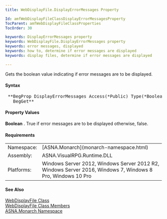 ```yaml
---
title: WebDisplayFile.DisplayErrorMessages Property

Id: amfWebDisplayFileClassDisplayErrorMessagesProperty
TocParent: amfWebDisplayFileClassProperties
TocOrder: 30

keywords: DisplayErrorMessages property
keywords: WebDisplayFile.DisplayErrorMessages property
keywords: error messages, displayed
keywords: how to, determine if error messages are displayed
keywords: display files, determine if error messages are displayed

---
```


Gets the boolean value indicating if error messages are to be displayed.

#### Syntax
<pre class="prettyprint"> **BegProp DisplayErrorMessages Access(*Public) Type(*Boolean)
   BegGet** </pre>

<!--mine -->

#### Property Values
**Boolean** . True if error messages are to be displayed otherwise, false.
<!-- -->

#### Requirements
<table class="dttable" cellspacing="0" cellpadding="4" width="60%">
           <colgroup>
            <col width="15%" style="font-weight:bold" />
            <col width="85%" />
          </colgroup>
          <tr>
            <td>Namespace:</td>
            <td>[ASNA.Monarch](monarch-namespace.html)</td>
          </tr>
          <tr>
            <td>Assembly:</td>
            <td>ASNA.VisualRPG.Runtime.DLL</td>
          </tr>
         <tr>
            <td>Platforms:</td>
            <td> Windows Server 2012, Windows Server 2012 R2, Windows Server 2016,  Windows 7, Windows 8 Pro, Windows 10 Pro</td>
         </tr>
</table>

<!-- end -->

#### See Also
[ WebDisplayFile Class](web-display-file-class.html) <br /> [ WebDisplayFile Class Members](web-display-file-class-members.html) <br /> [ASNA.Monarch Namespace](monarch-namespace.html)
